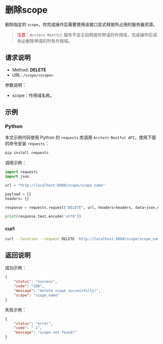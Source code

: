 # 删除scope

删除指定的 `scope`，你完成操作后需要使用该接口显式释放所占用的服务器资源。 

> <font color="#dd0000">注意：</font>`Arctern Restful` 服务不会主动释放你申请的作用域，完成操作后请务必删除申请的所有作用域。

## 请求说明

- Method: **DELETE**
- URL: `/scope/<scope>`

参数说明：

- scope：作用域名称。

## 示例

### Python

本文示例代码使用 Python 的 `requests` 库调用 `Arctern Restful API`，使用下面的命令安装 `requests`：

```bash
pip install requests
```

调用示例：

```python
import requests
import json

url = "http://localhost:8080/scope/scope_name"

payload = {}
headers= {}

response = requests.request("DELETE", url, headers=headers, data=json.dumps(payload))

print(response.text.encode('utf8'))
```

### curl

```bash
curl --location --request DELETE 'http://localhost:8080/scope/scope_name'
```

## 返回说明

成功示例：

```json
{
    "status": "success",
    "code": "200",
    "message": "delete scope successfully!",
    "scope": "scope_name"
}
```

失败示例：

```json
{
    "status": "error",
    "code": "-1",
    "message": "scope not found!"
}
```

